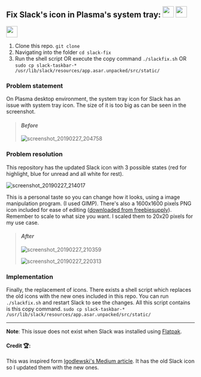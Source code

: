 ## Fix Slack's icon in Plasma's system tray: <img src="https://user-images.githubusercontent.com/9460504/53523339-da3a9800-3adc-11e9-82a9-0e66528d4e82.png" height="30">  <img src="http://www.omgubuntu.co.uk/wp-content/uploads/2017/07/kde-plasma-logo.png" width="30">

<img src="https://user-images.githubusercontent.com/9460504/53522999-ea9e4300-3adb-11e9-991f-41de972ede4b.png" width="30">

1. Clone this repo. 
`git clone`
2. Navigating into the folder
`cd slack-fix`
3. Run the shell script OR execute the copy command
`./slackfix.sh`
OR
`sudo cp slack-taskbar-* /usr/lib/slack/resources/app.asar.unpacked/src/static/`

### Problem statement

On Plasma desktop environment, the system tray icon for Slack has an issue with system tray icon. The size of it is too big as can be seen in the screenshot.

>#### *Before*
>![screenshot_20190227_204758](https://user-images.githubusercontent.com/9460504/53522128-0dc7f300-3ada-11e9-8f4b-cb78e12984fe.png)

### Problem resolution
This repository has the updated Slack icon with 3 possible states (red for highlight, blue for unread and all white for rest).

![screenshot_20190227_214017](https://user-images.githubusercontent.com/9460504/53522230-394add80-3ada-11e9-9bb5-5a435603f182.png)

This is a personal taste so you can change how it looks, using a image manipulation program. (I used GIMP). There's also a 1600x1600 pixels PNG icon included for ease of editing ([downloaded from freebiesupply](https://freebiesupply.com/logos/new-slack-logo-2019/)). Remember to scale to what size you want. I scaled them to 20x20 pixels for my use case.

>#### *After*
>![screenshot_20190227_210359](https://user-images.githubusercontent.com/9460504/53522185-2801d100-3ada-11e9-9946-b00c61183d7b.png)
>
>![screenshot_20190227_220313](https://user-images.githubusercontent.com/9460504/53522812-7ebbda80-3adb-11e9-97f2-dcdbe82d885f.png)

### Implementation 
Finally, the replacement of icons. There exists a shell script which replaces the old icons with the new ones included in this repo.
You can run `./slackfix.sh` and restart Slack to see the changes.
All this script contains is this copy command.
`sudo cp slack-taskbar-* /usr/lib/slack/resources/app.asar.unpacked/src/static/`

----
**Note**: This issue does not exist when Slack was installed using [Flatpak](https://flathub.org/apps/details/com.slack.Slack).

#### Credit 🏆:
This was inspired form [lgodlewski's Medium article](https://medium.com/@l.godlewski/how-to-fix-slack-icon-in-kde-312383c331a9). It has the old Slack icon so I updated them with the new ones.
